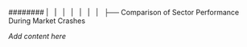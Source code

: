 ######## |   |   |   |   |   |   |   ├── Comparison of Sector Performance During Market Crashes

*Add content here*